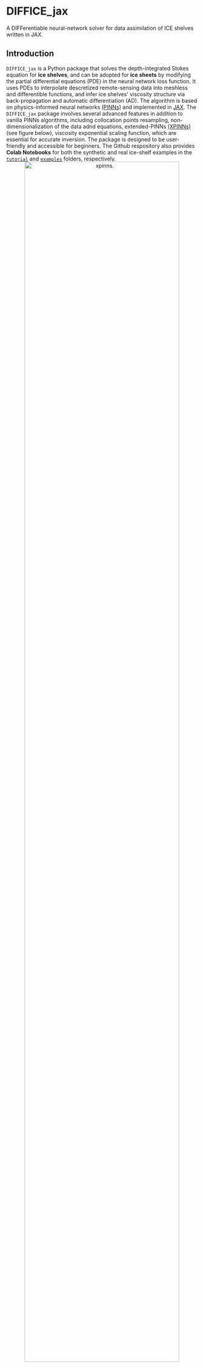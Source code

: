 # DIFFICE_jax
A DIFFerentiable neural-network solver for data assimilation of ICE shelves written in JAX. 

<!-- index.rst session1 start -->

## Introduction 
`DIFFICE_jax` is a Python package that solves the depth-integrated Stokes equation for **ice shelves**, and can be adopted for **ice sheets** by modifying the partial differential equations (PDE) in the neural network loss function. It uses PDEs to interpolate descretized remote-sensing data into meshless and differentible functions, and infer ice shelves' viscosity structure via back-propagation and automatic differentiation (AD). The algorithm is based on physics-informed neural networks [(PINNs)](https://www.sciencedirect.com/science/article/abs/pii/S0021999118307125) and implemented in [JAX](https://jax.readthedocs.io/en/latest/index.html). The `DIFFICE_jax` package involves several advanced features in addition to vanilla PINNs algorithms, including collocation points resampling, non-dimensionalization of the data adnd equations, extended-PINNs [(XPINNs)](https://github.com/YaoGroup/DIFFICE_jax/blob/main/docs/source/XPINNs.md) (see figure below), viscosity exponential scaling function, which are essential for accurate inversion. The package is designed to be user-friendly and accessible for beginners. The Github respository also provides **Colab Notebooks** for both the synthetic and real ice-shelf examples in the [`tutorial`](https://github.com/YaoGroup/DIFFICE_jax/tree/main/tutorial) and [`examples`](https://github.com/YaoGroup/DIFFICE_jax/tree/main/examples) folders, respectively.

<br />

<p align="center" style="margin-top:-2rem;margin-bottom:-2rem">
    <img alt="xpinns." width="90%" src="https://github.com/YaoGroup/DIFFICE_jax/raw/main/docs/figure/xpinns.png"> 
</p>

<br />

## Statement of Needs
This package provides a neural network-based approach for solving inverse problems in glaciology, specifically for estimating effective ice viscosity from high-resolution remote sensing data. Ice viscosity is a key parameter for predicting ice-shelf dynamics, but direct in-situ measurements of viscosity across Antarctica are impractical. Traditional adjoint methods require deriving additional equations and applying regularization techniques to handle noisy data. In contrast, neural networks can inherently de-noise while solving the inverse problem without explicit regularization. Finally, this solver is fully differentiable using automatic differentiation (AD), eliminating the need for manual adjoint derivations and enabling efficient exploration of complex PDEs, including anisotropic ice flow models. This neural network-based method offers a flexible framework for solving inverse problems in glaciology.


## Installation

The build of the code is tesed on Python version (3.9, 3.10 and 3.11) and JAX version (0.4.20, 0.4.23, 0.4.26)

You can install the package using pip as follows:
```python
python -m pip install DIFFICE_jax
```

<!-- stop-session1 -->


## Documentation

Find the full documentation [here](https://diffice-jax.readthedocs.io/en/latest/). We provided the documentation for both the algorithms (e.g., cost functions) and the mathematical formulation (e.g., PDEs and boundary conditions) for the data assimilation of ice shelves.

## Getting Started with a Tutorial using Synthetic Data [![Open In Colab](https://colab.research.google.com/assets/colab-badge.svg)](https://colab.research.google.com/github/YaoGroup/DIFFICE_jax/blob/main/tutorial/colab/train_syndata.ipynb)
We highly recommend new users to get familar with the software by reading the document and playing with the synthetic example prepared in the [`tutorial`](https://github.com/YaoGroup/DIFFICE_jax/tree/main/tutorial) folder. The synthetic example allow users to generate the synthetic data of velocity and thickness of an ice-shelf flow in an idealized rectangular domain with a prescribed viscosity profile. Users can use the Colab Notebook to infer the viscosity from the synthetic velocity and thickness, and compare with the given synthetic viscosity to validate the PINN result.


## Real-data Examples 
The inversion codes with the real velocity and thickness data for **four** different ice shelves surrounding the Antarctica are provided in the [`examples`](https://github.com/YaoGroup/DIFFICE_jax/tree/main/examples) folders. For each example code, the corresponding implemented features and the ice-shelf dataset it can analyze are listed in the table below. The original source and the required format for the datasets are described [here](https://github.com/YaoGroup/DIFFICE_jax/tree/main/docs/source/Data.md). In the [paper](https://github.com/YaoGroup/DIFFICE_jax/tree/main/paper.md), we
summarized **six algorithm features** of the `DIFFICE_jax` package beyond the vanilla PINNs code.  

| Example codes  | Feature # | Ice shelf |
| ------------- | ------------- | ------------- |
| train_pinns_iso | (1), (2), (3), (4) | Amery, Larsen C, synthetic |
| train_pinns_aniso | (1), (2), (3), (4), (6)  | Amery, Larsen C|
| train_xpinns_iso  | (1), (2), (3), (4), (5)  | Ross, Ronne-Filchner|
| train_xpinns_aniso  | (1), (2), (3), (4), (5), (6)   |  Ross, Ronne-Filchner|

 <br />
 
## Google Colab
Apart from the Python scripts to run locally, we also provide **Colab Notebooks** for both the synthetic and real
ice-shelf examples, provided in the [`tutorial`](https://github.com/YaoGroup/DIFFICE_jax/tree/main/tutorial) and [`examples`](https://github.com/YaoGroup/DIFFICE_jax/tree/main/examples) folders, respectively. 

 <br />
 
## Diagram of Algorithm and Results.
<p align="center" style="margin-top:-2rem;margin-bottom:-2rem">
    <img alt="setups" width="90%" src="https://github.com/YaoGroup/DIFFICE_jax/raw/main/docs/figure/PINN_setup.png"> 
</p>

<!-- index.rst session2 start -->

## Contributors
This package is written by Yongji Wang and maintained by Yongji Wang (yongjiw@stanford.edu) and Ching-Yao Lai (cyaolai@stanford.edu). If you have questions about this code and documentation, or are interested in contributing the development of the `DIFFICE_jax` package, please see the contributing [guidelines](https://github.com/YaoGroup/DIFFICE_jax/tree/main/Contribution.md) for information on submitting issues and pull requests.

## License
`DIFFICE_jax` is an open-source software. All code within the project is licensed under the MIT License. For more details, please refer to the [LICENSE](https://github.com/YaoGroup/DIFFICE_jax/tree/main/LICENSE) file.

## Citation
Y. Wang and C.-Y. Lai, "DIFFICE-jax: Differentiable neural-network solver for data assimilation of ice shelves in JAX," under review, 2025
```
@article{wang2025diffice
  title={DIFFICE-jax: Differentiable neural-network solver for data assimilation of ice shelves in JAX},
  author={Wang, Yongji and Lai, Ching-Yao},
  year={2025},
  journal={},
  doi = {},
}
```

Y. Wang, C.-Y. Lai, D. J. Prior and C. Cowen-Breen, "Deep learning the flow law of Antarctica ice shelves," *Science*, 2025
```
@article{wang2025deep
  title={Deep learning the flow law of Antarctic ice shelves},
  author={Wang, Yongji and Lai, Ching-Yao and Prior, David J. and Cowen-Breen, Charlie},
  year={2025},
  journal={Science},
  doi = {https://doi.org/10.1126/science.adp3300},
}
```

<!-- stop-session2 -->

